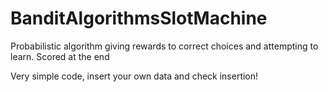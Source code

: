 # BanditAlgorithmsSlotMachine
Probabilistic algorithm giving rewards to correct choices and attempting to learn.   Scored at the end

Very simple code, insert your own data and check insertion!
